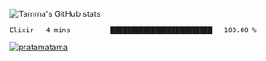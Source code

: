 ![Tamma's GitHub stats](https://github-readme-stats.vercel.app/api?username=pratamatama&theme=react&hide_border=true&show_icons=true&include_all_commits=true&count_private=true&hide=issues)

<!--START_SECTION:waka-->

```text
Elixir   4 mins          █████████████████████████   100.00 %
```

<!--END_SECTION:waka-->

[ ![pratamatama](https://www.hackthebox.eu/badge/image/953029)](https://app.hackthebox.com/profile/953029)

